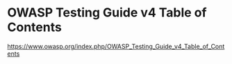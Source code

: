 # OWASP Testing Guide v4 Table of Contents

https://www.owasp.org/index.php/OWASP_Testing_Guide_v4_Table_of_Contents
